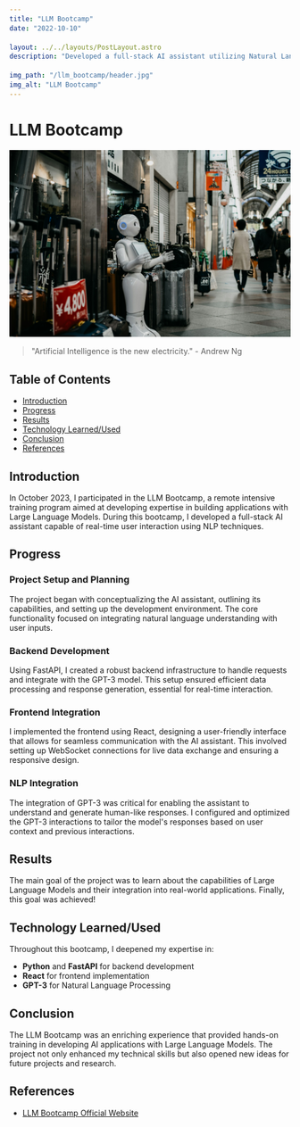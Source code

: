 ```yaml
---
title: "LLM Bootcamp"
date: "2022-10-10"

layout: ../../layouts/PostLayout.astro
description: "Developed a full-stack AI assistant utilizing Natural Language Processing (NLP) and Large Language Models (LLMs). Integrated the assistant with web technologies for real-time user interaction."

img_path: "/llm_bootcamp/header.jpg"
img_alt: "LLM Bootcamp"
---
```


# LLM Bootcamp

![Header Image](/public/llm_bootcamp/robot.jpg)

> "Artificial Intelligence is the new electricity." - Andrew Ng

## Table of Contents
- [Introduction](#introduction)
- [Progress](#progress)
- [Results](#results)
- [Technology Learned/Used](#technology-learnedused)
- [Conclusion](#conclusion)
- [References](#references)

## Introduction
In October 2023, I participated in the LLM Bootcamp, a remote intensive training program aimed at developing expertise in building applications with Large Language Models. During this bootcamp, I developed a full-stack AI assistant capable of real-time user interaction using NLP techniques.

## Progress
### Project Setup and Planning
The project began with conceptualizing the AI assistant, outlining its capabilities, and setting up the development environment. The core functionality focused on integrating natural language understanding with user inputs.

### Backend Development
Using FastAPI, I created a robust backend infrastructure to handle requests and integrate with the GPT-3 model. This setup ensured efficient data processing and response generation, essential for real-time interaction.

### Frontend Integration
I implemented the frontend using React, designing a user-friendly interface that allows for seamless communication with the AI assistant. This involved setting up WebSocket connections for live data exchange and ensuring a responsive design.

### NLP Integration
The integration of GPT-3 was critical for enabling the assistant to understand and generate human-like responses. I configured and optimized the GPT-3 interactions to tailor the model's responses based on user context and previous interactions.

## Results
The main goal of the project was to learn about the capabilities of Large Language Models and their integration into real-world applications. Finally, this goal was achieved!

## Technology Learned/Used
Throughout this bootcamp, I deepened my expertise in:
- **Python** and **FastAPI** for backend development
- **React** for frontend implementation
- **GPT-3** for Natural Language Processing

## Conclusion
The LLM Bootcamp was an enriching experience that provided hands-on training in developing AI applications with Large Language Models. The project not only enhanced my technical skills but also opened new ideas for future projects and research.

## References
- [LLM Bootcamp Official Website](https://fullstackdeeplearning.com/llm-bootcamp/)
